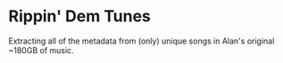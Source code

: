 # Rippin' Dem Tunes

Extracting all of the metadata from (only) unique songs in Alan's original ~180GB of music. 
